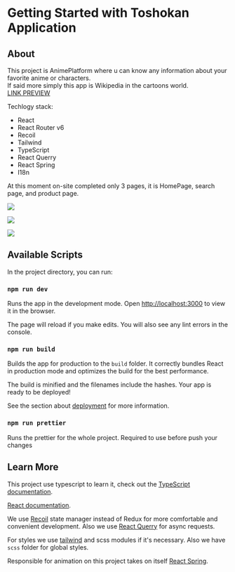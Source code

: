 # Getting Started with Toshokan Application

## About
This project is AnimePlatform
where u can know any information about your 
favorite anime or characters.  
If said more simply this app is Wikipedia in the cartoons world.  
[LINK PREVIEW](https://splendorous-druid-f83cc3.netlify.app)

Techlogy stack: 
- React
- React Router v6
- Recoil
- Tailwind
- TypeScript
- React Querry
- React Spring
- I18n

At this moment on-site completed only 3 pages, it is 
HomePage, search page, and product page.

![](https://cdn.discordapp.com/attachments/481837341942611969/1036626984161255585/Screenshot_2022-10-31_145739.png)  

![](https://cdn.discordapp.com/attachments/481837341942611969/1036627011273240627/Screenshot_2022-10-31_145654.png)  

![](https://cdn.discordapp.com/attachments/481837341942611969/1036627001450168430/Screenshot_2022-10-31_145832.png)


## Available Scripts

In the project directory, you can run:

### `npm run dev`

Runs the app in the development mode.
Open [http://localhost:3000](http://localhost:3000) to view it in the browser.

The page will reload if you make edits.
You will also see any lint errors in the console.

### `npm run build`

Builds the app for production to the `build` folder.
It correctly bundles React in production mode and optimizes the build for the best performance.

The build is minified and the filenames include the hashes.
Your app is ready to be deployed!

See the section about [deployment](https://facebook.github.io/create-react-app/docs/deployment) for more information.

### `npm run prettier`

Runs the prettier for the whole project.
Required to use before push your changes

## Learn More

This project use typescript to learn it, check out the [TypeScript documentation](https://www.typescriptlang.org).

[React documentation](https://reactjs.org/).

We use [Recoil](https://recoiljs.org/docs/introduction/getting-started) state manager instead of Redux for more comfortable and convenient development. Also we use [React Querry](https://tanstack.com/query/v4/docs/overview) for async requests.

For styles we use [tailwind](https://tailwindcss.com/docs/installation) and scss modules if it's necessary. Also we have `scss` folder for global styles.

Responsible for animation on this project takes on itself [React Spring](https://react-spring.dev/#introduction).
